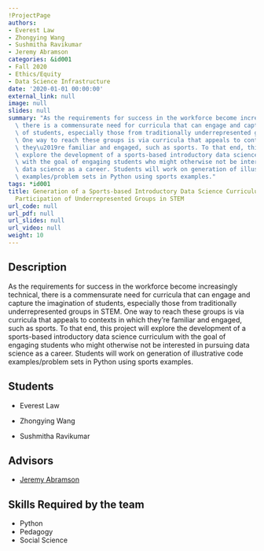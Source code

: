 ```yaml
---
!ProjectPage
authors:
- Everest Law
- Zhongying Wang
- Sushmitha Ravikumar
- Jeremy Abramson
categories: &id001
- Fall 2020
- Ethics/Equity
- Data Science Infrastructure
date: '2020-01-01 00:00:00'
external_link: null
image: null
slides: null
summary: "As the requirements for success in the workforce become increasingly technical,\
  \ there is a commensurate need for curricula that can engage and capture the imagination\
  \ of students, especially those from traditionally underrepresented groups in STEM.\
  \ One way to reach these groups is via curricula that appeals to contexts in which\
  \ they\u2019re familiar and engaged, such as sports. To that end, this project will\
  \ explore the development of a sports-based introductory data science curriculum\
  \ with the goal of engaging students who might otherwise not be interested in pursuing\
  \ data science as a career. Students will work on generation of illustrative code\
  \ examples/problem sets in Python using sports examples."
tags: *id001
title: Generation of a Sports-based Introductory Data Science Curriculum to Increase
  Participation of Underrepresented Groups in STEM
url_code: null
url_pdf: null
url_slides: null
url_video: null
weight: 10
---
```

## Description

As the requirements for success in the workforce become increasingly technical, there is a commensurate need for curricula that can engage and capture the imagination of students, especially those from traditionally underrepresented groups in STEM. One way to reach these groups is via curricula that appeals to contexts in which they’re familiar and engaged, such as sports. To that end, this project will explore the development of a sports-based introductory data science curriculum with the goal of engaging students who might otherwise not be interested in pursuing data science as a career. Students will work on generation of illustrative code examples/problem sets in Python using sports examples.





## Students

* Everest Law

* Zhongying Wang

* Sushmitha Ravikumar

## Advisors

* [Jeremy Abramson](../../../author/jeremy-abramson)

## Skills Required by the team


* Python
* Pedagogy
* Social Science